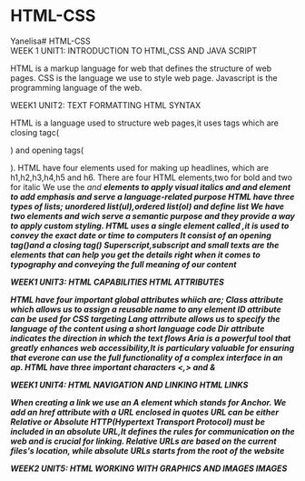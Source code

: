 # HTML-CSS
Yanelisa# HTML-CSS   
WEEK 1
UNIT1: INTRODUCTION TO HTML,CSS AND JAVA SCRIPT

HTML is a markup language for web that defines the structure of web pages.
CSS is the language we use to style web page.
Javascript is  the programming language of the web.

WEEK1 
UNIT2: TEXT FORMATTING
HTML SYNTAX

HTML is a language used to structure web pages,it uses tags which are closing tagc(<p>) and opening tags(</p>).
HTML have four elements used for making up headlines, which are h1,h2,h3,h4,h5 and h6.
There are four HTML elements,two for bold and two for italic
We use the <i> and <b> elements to apply visual italics and <em> and <strong> element to add emphasis and serve a language-related purpose
HTML have three types of lists; unordered list(ul),ordered list(ol) and define list
We have two elements <cite> and <block quotes> wich serve a semantic purpose and they provide a way to apply custom styling.
HTML uses a single element called  <time>,it is used to convey the exact date or time to computers
It consist of an opening tag(<time>)and a closing tag(</time>)
Superscript,subscript and small texts are the elements that can help you get the details right when it comes to typography and conveying the full meaning of our content

WEEK1 
UNIT3: HTML CAPABILITIES
HTML ATTRIBUTES

HTML have four important global attributes whiich are;
Class attribute which allows us to assign a reusable name to any element 
ID attribute can be used for CSS targeting
Lang attrribute allows us to specify the language of the content using a short language code
Dir attribute indicates the direction in which the text flows
Aria is a powerful tool that greatly enhances web accessibility,It is particulary valuable for ensuring that everone can use the full functionality of a complex interface in an ap.
HTML have three important characters <,> and &

WEEK1
UNIT4: HTML NAVIGATION AND LINKING
HTML LINKS

When creating a link we use an A element which stands for Anchor.
We add an href attribute with a URL enclosed in quotes
URL can be either Relative or Absolute
HTTP(Hypertext Transport Protocol) must be included in an absolute URL,It defines the rules for communication on the web and is crucial for linking.
Relative URLs are based on the current files's location, while absolute URLs starts from the root of the website

WEEK2 
UNIT5: HTML WORKING WITH GRAPHICS AND IMAGES
IMAGES









